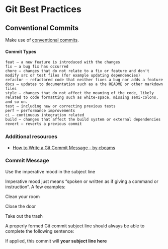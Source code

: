 # Git Best Practices

## Conventional Commits
Make use of [conventional commits](https://www.conventionalcommits.org/).

#### Commit Types
```
feat – a new feature is introduced with the changes
fix – a bug fix has occurred
chore – changes that do not relate to a fix or feature and don't modify src or test files (for example updating dependencies)
refactor – refactored code that neither fixes a bug nor adds a feature
docs – updates to documentation such as a the README or other markdown files
style – changes that do not affect the meaning of the code, likely related to code formatting such as white-space, missing semi-colons, and so on.
test – including new or correcting previous tests
perf – performance improvements
ci – continuous integration related
build – changes that affect the build system or external dependencies
revert – reverts a previous commit
```
### Additional resources
- [How to Write a Git Commit Message - by cbeams](https://cbea.ms/git-commit)

### Commit Message
Use the imperative mood in the subject line

Imperative mood just means “spoken or written as if giving a command or instruction”. A few examples:

Clean your room

Close the door

Take out the trash

A properly formed Git commit subject line should always be able to complete the following sentence:

If applied, this commit will **your subject line here**
